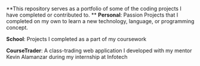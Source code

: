 **This repository serves as a portfolio of some of the coding projects I have completed or contributed to. 
**
  **Personal**: Passion Projects that I completed on my own to learn a new technology, language, or programming concept. 
  
  **School**: Projects I completed as a part of my coursework
  
  **CourseTrader**: A class-trading web application I developed with my mentor Kevin Alamanzar during my internship at Infotech
